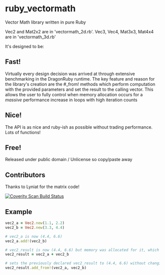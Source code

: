 # ruby_vectormath

Vector Math library written in pure Ruby

Vec2 and Mat2x2 are in 'vectormath_2d.rb'.  Vec3, Vec4, Mat3x3, Mat4x4 are in 'vectormath_3d.rb'

It's designed to be:

## Fast!
Virtually every design decision was arrived at through extensive benchmarking in the DragonRuby runtime.
The key feature and reason for the library's creation are the #_from! methods which perform computation with the provided parameters and set the result to the calling vector.
This allows the user to fully control when memory allocation occurs for a *massive* performance increase in loops with high iteration counts

## Nice!
The API is as nice and ruby-ish as possible without trading performance.  Lots of functions!

## Free!
Released under public domain / Unlicense so copy/paste away

## Contributors
Thanks to Lyniat for the matrix code!

[![Coverity Scan Build Status](https://scan.coverity.com/projects/24654/badge.svg)](https://scan.coverity.com/projects/xenobrain-ruby_vectormath)

## Example
```ruby
vec2_a = Vec2.new(1.1, 2.2)
vec2_b = Vec2.new(3.3, 4.4)

# vec2_a is now (4.4, 6.6)
vec2_a.add!(vec2_b)

# vec2_result is now (4.4, 6.6) but memory was allocated for it, which is slower than using add_from!
vec2_result = vec2_a + vec2_b

# sets the previously declared vec2_result to (4.4, 6.6) without changing vec2_a or vec2_b.  Much faster!
vec2_result.add_from!(vec2_a, vec2_b)
```
